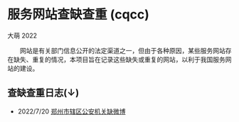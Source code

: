 服务网站查缺查重 (cqcc)
================
大萌	2022

　　网站是有关部门信息公开的法定渠道之一，但由于各种原因，某些服务网站存在缺失、重复的情况，本项目旨在记录这些缺失或重复的网站，以利于我国服务网站的建设。

查缺查重日志(↓)
---------------

-	2022/7/20	[郑州市辖区公安机关缺微博](20220720/410100郑州市辖区公安机关缺微博.txt.md) 





